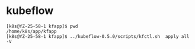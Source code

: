 # kubeflow

```shell
[k8s@YZ-25-58-1 kfapp]$ pwd
/home/k8s/app/kfapp
[k8s@YZ-25-58-1 kfapp]$ ../kubeflow-0.5.0/scripts/kfctl.sh  apply all -V
```

